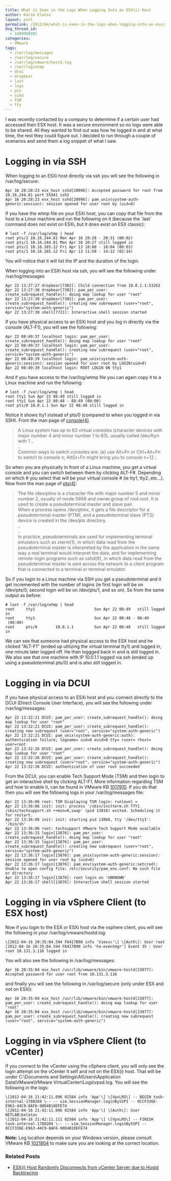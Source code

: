 ```yaml
---
title: What is Seen in the Logs When Logging Into an ESX(i) Host
author: Karim Elatov
layout: post
permalink: /2012/04/what-is-seen-in-the-logs-when-logging-into-an-esxi-host/
dsq_thread_id:
  - 1409908991
categories:
  - VMware
tags:
  - /var/log/messages
  - /var/log/secure
  - /var/log/vmware/hostd.log
  - /var/log/wtmp
  - dcui
  - dropbear
  - last
  - logs
  - pts
  - sshd
  - TSM
  - tty
---
```

I was recently contacted by a company to determine if a certain user had accessed their ESX host. It was a secure environment so no logs were able to be shared. All they wanted to find out was how he logged in and at what time, the rest they could figure out. I decided to run through a couple of scenarios and send them a log snippet of what I saw.

# Logging in via SSH

When logging to an ESXi host directly via ssh you will see the following in /var/log/secure:

	  
	Apr 16 20:28:23 esx_host sshd[20996]: Accepted password for root from 10.16.244.81 port 55941 ssh2  
	Apr 16 20:28:23 esx_host sshd[20996]: pam_unix(system-auth-generic:session): session opened for user root by (uid=0)  
	

If you have the wtmp file on your ESXi host, you can copy that file from the host to a Linux machine and run the following on it (because the \`last\` command does not exist on ESXi, but it does exist on ESX classic):

	  
	# last -f /var/log/wtmp | head  
	root pts/2 10.16.244.81 Mon Apr 16 20:28 - 20:31 (00:02)  
	root pts/1 10.16.244.81 Mon Apr 16 20:27 still logged in  
	root pts/1 10.16.185.12 Fri Apr 13 18:00 - 18:04 (00:03)  
	root pts/1 10.16.185.12 Fri Apr 13 11:58 - 14:12 (02:14)  
	

You will notice that it will list the IP and the duration of the login.

When logging into an ESXi host via ssh, you will see the following under /var/log/messages

	  
	Apr 22 13:27:27 dropbear[7302]: Child connection from 10.0.1.1:53262  
	Apr 22 13:27:30 dropbear[7302]: pam_per_user: create_subrequest_handle(): doing map lookup for user "root"  
	Apr 22 13:27:30 dropbear[7302]: pam_per_user: create_subrequest_handle(): creating new subrequest (user="root", service="system-auth-generic")  
	Apr 22 13:27:30 shell[7721]: Interactive shell session started  
	

If you have physical access to an ESXi host and you log in directly via the console (ALT-F1), you will see the following:

	  
	Apr 22 08:49:37 localhost login: pam_per_user: create_subrequest_handle(): doing map lookup for user "root"  
	Apr 22 08:49:37 localhost login: pam_per_user: create_subrequest_handle(): creating new subrequest (user="root", service="system-auth-generic")  
	Apr 22 08:49:39 localhost login: pam_unix(system-auth-generic:session): session opened for user root by LOGIN(uid=0)  
	Apr 22 08:49:39 localhost login: ROOT LOGIN ON tty1  
	

And if you have access to the /var/log/wtmp file you can again copy it to a Linux machine and run the following:

	  
	# last -f /var/log/wtmp | head  
	root tty1 Sun Apr 22 08:49 still logged in  
	root tty1 Sun Apr 22 08:48 - 08:49 (00:00)  
	root pts/0 10.0.1.1 Sun Apr 22 08:48 still logged in  
	

Notice it shows tty1 instead of pts/0 (compared to when you logged in via SSH). From the man page of <a href="http://linux.die.net/man/4/console" onclick="javascript:_gaq.push(['_trackEvent','outbound-article','http://linux.die.net/man/4/console']);">console(4)</a>.

> A Linux system has up to 63 virtual consoles (character devices with major number 4 and minor number 1 to 63), usually called /dev/ttyn with 1 ..  
> ..  
> Common ways to switch consoles are: (a) use Alt+Fn or Ctrl+Alt+Fn to switch to console n; AltGr+Fn might bring you to console n+12 ;

So when you are physically in front of a Linux machine, you get a virtual console and you can switch between them by clicking ALT-F#. Depending on which # you select that will be your virtual console # (ie tty1, tty2.,etc...). Now from the man page of <a href="http://linux.die.net/man/4/pts" onclick="javascript:_gaq.push(['_trackEvent','outbound-article','http://linux.die.net/man/4/pts']);">pts(4)</a>:

> The file /dev/ptmx is a character file with major number 5 and minor number 2, usually of mode 0666 and owner.group of root.root. It is used to create a pseudoterminal master and slave pair.  
> When a process opens /dev/ptmx, it gets a file descriptor for a pseudoterminal master (PTM), and a pseudoterminal slave (PTS) device is created in the /dev/pts directory.  
> ..  
> ..  
> In practice, pseudoterminals are used for implementing terminal emulators such as xterm(1), in which data read from the pseudoterminal master is interpreted by the application in the same way a real terminal would interpret the data, and for implementing remote-login programs such as sshd(8), in which data read from the pseudoterminal master is sent across the network to a client program that is connected to a terminal or terminal emulator.

So if you login to a Linux machine via SSH you get a pseudoterminal and it get incremented with the number of logins (ie first login will be on /dev/pts/0, second login will be on /dev/pts/1, and so on). So from the same output as before:

	  
	# last -f /var/log/wtmp | head  
	root     tty1                          Sun Apr 22 08:49   still logged in  
	root     tty1                          Sun Apr 22 08:48 - 08:49  (00:00)  
	root     pts/0        10.0.1.1         Sun Apr 22 08:48   still logged in  
	

We can see that someone had physical access to the ESX host and he clicked "ALT-F1" (ended up utilizing the virtual terminal tty1) and logged in, one minute later logged off. He then loggged back in and is still logged in. We also see that one machine with IP 10.0.1.1 logged via ssh (ended up using a pseudoterminal pts/0) and is also still logged in.

# Logging in via DCUI

If you have physical access to an ESXi host and you connect directly to the DCUI (Direct Console User Interface), you will see the following under /var/log/messages:

	  
	Apr 22 13:32:21 DCUI: pam_per_user: create_subrequest_handle(): doing map lookup for user "root"  
	Apr 22 13:32:21 DCUI: pam_per_user: create_subrequest_handle(): creating new subrequest (user="root", service="system-auth-generic")  
	Apr 22 13:32:21 DCUI: pam_unix(system-auth-generic:auth): authentication failure; logname= uid=0 euid=0 tty= ruser= rhost= user=root  
	Apr 22 13:32:26 DCUI: pam_per_user: create_subrequest_handle(): doing map lookup for user "root"  
	Apr 22 13:32:26 DCUI: pam_per_user: create_subrequest_handle(): creating new subrequest (user="root", service="system-auth-generic")  
	Apr 22 13:32:26 DCUI: authentication of user root succeeded  
	

From the DCUI, you can enable Tech Support Mode (TSM) and then login to get an interactive shell by clicking ALT-F1. More information regarding TSM and how to enable it, can be found in VMware KB <a href="http://kb.vmware.com/kb/1017910" onclick="javascript:_gaq.push(['_trackEvent','outbound-article','http://kb.vmware.com/kb/1017910']);">1017910</a>. If you do that then you will see the following logs in your /var/log/messages file:

	  
	Apr 22 13:36:06 root: TSM Displaying TSM login: runlevel =  
	Apr 22 13:36:06 init: init: process '/sbin/initterm.sh TTY1 /sbin/techsupport.sh ++min=0,swap' (pid 13818) exited. Scheduling it for restart.  
	Apr 22 13:36:06 init: init: starting pid 13868, tty '/dev/tty1': '/bin/sh'  
	Apr 22 13:36:06 root: techsupport VMware Tech Support Mode available  
	Apr 22 13:36:15 login[13876]: pam_per_user: create_subrequest_handle(): doing map lookup for user "root"  
	Apr 22 13:36:15 login[13876]: pam_per_user: create_subrequest_handle(): creating new subrequest (user="root", service="system-auth-generic")  
	Apr 22 13:36:17 login[13876]: pam_unix(system-auth-generic:session): session opened for user root by (uid=0)  
	Apr 22 13:36:17 login[13876]: pam_env(system-auth-generic:setcred): Unable to open config file: /etc/security/pam_env.conf: No such file or directory  
	Apr 22 13:36:17 login[13876]: root login on 'UNKNOWN'  
	Apr 22 13:36:17 shell[13876]: Interactive shell session started  
	

# Logging in via vSphere Client (to ESX host)

Now if you login to the ESX or ESXi host via the vsphere client, you will see the following in your /var/log/vmware/hostd.log:

	  
	\[2012-04-16 20:35:04.594 F6417B90 info 'Vimsvc'\] \[Auth\]: User root  
	[2012-04-16 20:35:04.594 F6417B90 info 'ha-eventmgr'] Event 35 : User root 10.131.3.116 logged in  
	

You will also see the following in /var/log/messages:

	  
	Apr 16 20:35:04 esx_host /usr/lib/vmware/bin/vmware-hostd[23877]: Accepted password for user root from 10.131.3.116  
	

and finally you will see the following in /var/log/secure (only under ESX and not on ESXi):

	  
	Apr 16 20:35:04 esx_host /usr/lib/vmware/bin/vmware-hostd[23877]: pam_per_user: create_subrequest_handle(): doing map lookup for user "root"  
	Apr 16 20:35:04 esx_host /usr/lib/vmware/bin/vmware-hostd[23877]: pam_per_user: create_subrequest_handle(): creating new subrequest (user="root", service="system-auth-generic")  
	

# Logging in via vSphere Client (to vCenter)

If you connect to the vCenter using the vSphere client, you will only see the login attempt on the vCenter it self and not on the ESX(i) host. That will be under C:\Documents and Settings\AllUsers\Application Data\VMware\VMware VirtualCenter\Logs\vpxd.log. You will see the following in the logs:

	  
	\[2012-04-16 21:42:11.096 02584 info 'App'\] \[VpxLRO\] -- BEGIN task-internal-1788204 \-- -- vim.SessionManager.loginBySSPI -- 0CCF336E-E963-44C9-8AF6-90D4B10EFE74  
	\[2012-04-16 21:42:11.096 02584 info 'App'\] \[Auth\]: User NETLAB\kelatov  
	\[2012-04-16 21:42:11.111 02584 info 'App'\] \[VpxLRO\] -- FINISH task-internal-1788204 \-- -- vim.SessionManager.loginBySSPI -- 0CCF336E-E963-44C9-8AF6-90D4B10EFE74  
	

**Note:** Log location depends on your Windows version, please consult VMware KB <a href="http://kb.vmware.com/kb/1021804" onclick="javascript:_gaq.push(['_trackEvent','outbound-article','http://kb.vmware.com/kb/1021804']);">1021804</a> to make sure you are looking at the correct location.

<div class="SPOSTARBUST-Related-Posts">
  <H3>
    Related Posts
  </H3>
  
  <ul class="entry-meta">
    <li class="SPOSTARBUST-Related-Post">
      <a title="ESX(i) Host  Randomly Disconnects from vCenter Server due to Hostd Backtracing" href="http://virtuallyhyper.com/2012/10/esxi-host-randomly-disconnects-from-vcenter-server-due-to-hostd-back-tracing/" onclick="javascript:_gaq.push(['_trackEvent','outbound-article','http://virtuallyhyper.com/2012/10/esxi-host-randomly-disconnects-from-vcenter-server-due-to-hostd-back-tracing/']);" rel="bookmark">ESX(i) Host Randomly Disconnects from vCenter Server due to Hostd Backtracing</a>
    </li>
  </ul>
</div>

